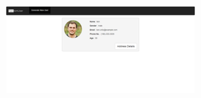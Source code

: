 <p align="center">
  <img src="https://github.com/4bhishekKasam/React-RandomUserApi/blob/master/Randomuserapi.PNG"  width="650"/>
 </p>
